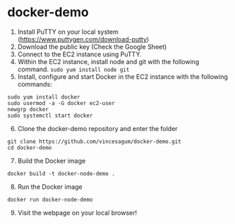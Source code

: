 # docker-demo

1. Install PuTTY on your local system (https://www.puttygen.com/download-putty)
2. Download the public key (Check the Google Sheet)
3. Connect to the EC2 instance using PuTTY.
4. Within the EC2 instance, install node and git with the following command.
```sudo yum install node git```
5. Install, configure and start Docker in the EC2 instance with the following commands:
```
sudo yum install docker
sudo usermod -a -G docker ec2-user
newgrp docker
sudo systemctl start docker
```
6. Clone the docker-demo repository and enter the folder
```
git clone https://github.com/vincesagum/docker-demo.git
cd docker-demo
```
7. Build the Docker image
```
docker build -t docker-node-demo .
```
8. Run the Docker image
```
docker run docker-node-demo
```
9. Visit the webpage on your local browser!